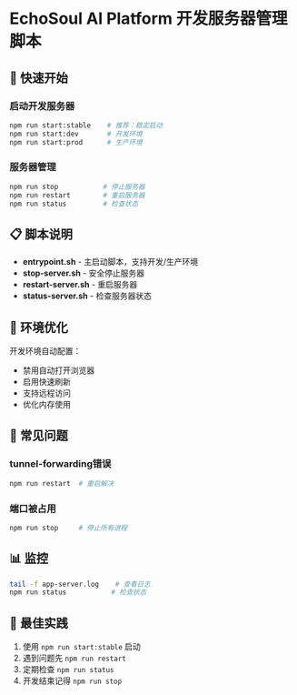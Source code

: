 # EchoSoul AI Platform 开发服务器管理脚本

## 🚀 快速开始

### 启动开发服务器
```bash
npm run start:stable    # 推荐：稳定启动
npm run start:dev       # 开发环境
npm run start:prod      # 生产环境
```

### 服务器管理
```bash
npm run stop           # 停止服务器
npm run restart        # 重启服务器
npm run status         # 检查状态
```

## 📋 脚本说明

- **entrypoint.sh** - 主启动脚本，支持开发/生产环境
- **stop-server.sh** - 安全停止服务器
- **restart-server.sh** - 重启服务器
- **status-server.sh** - 检查服务器状态

## 🔧 环境优化

开发环境自动配置：
- 禁用自动打开浏览器
- 启用快速刷新
- 支持远程访问
- 优化内存使用

## 🐛 常见问题

### tunnel-forwarding错误
```bash
npm run restart  # 重启解决
```

### 端口被占用
```bash
npm run stop     # 停止所有进程
```

## 📊 监控

```bash
tail -f app-server.log    # 查看日志
npm run status           # 检查状态
```

## 🎯 最佳实践

1. 使用 `npm run start:stable` 启动
2. 遇到问题先 `npm run restart`
3. 定期检查 `npm run status`
4. 开发结束记得 `npm run stop`